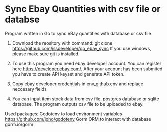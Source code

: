 # Sync Ebay Quantities with csv file or databse
Program written in Go to sync eBay quantities with database or csv file

1. Download the reository with command: git clone https://github.com/jssdeveloper/go_ebay_sync
If you use windows, please make sure git is installed.

2. To use this program you need ebay developer account. You can register here https://developer.ebay.com/.
After your account has been submited you have to create API keyset and generate API token.

3. Copy ebay developer credentials in env_github\.env and replace neccesary fields

4. You can input item stock data from csv file, postgres database or sqlite database. The program outputs csv file to be uploaded to ebay.


Used packages:
Godotenv to load environment variables https://github.com/joho/godotenv
Gorm ORM to interact with database gorm.io/gorm
